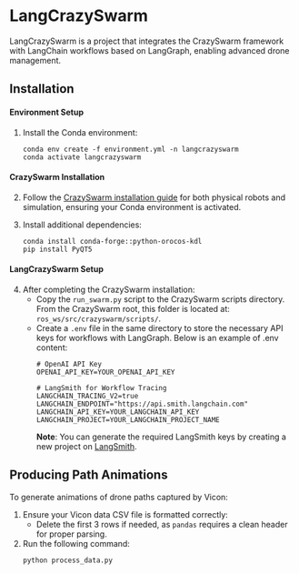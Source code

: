 # LangCrazySwarm

LangCrazySwarm is a project that integrates the CrazySwarm framework with LangChain workflows based on LangGraph, enabling advanced drone management.

## Installation

#### Environment Setup

1. Install the Conda environment:
    ```
    conda env create -f environment.yml -n langcrazyswarm
    conda activate langcrazyswarm
    ```

#### CrazySwarm Installation

2. Follow the [CrazySwarm installation guide](https://crazyswarm.readthedocs.io/en/latest/installation.html) for both physical robots and simulation, ensuring your Conda environment is activated.

3. Install additional dependencies:
    ```
    conda install conda-forge::python-orocos-kdl
    pip install PyQT5
    ```

#### LangCrazySwarm Setup

4. After completing the CrazySwarm installation:
    - Copy the `run_swarm.py` script to the CrazySwarm scripts directory. From the CrazySwarm root, this folder is located at: `ros_ws/src/crazyswarm/scripts/`.
    - Create a `.env` file in the same directory to store the necessary API keys for workflows with LangGraph. Below is an example of .env content:
        ```
        # OpenAI API Key
        OPENAI_API_KEY=YOUR_OPENAI_API_KEY

        # LangSmith for Workflow Tracing
        LANGCHAIN_TRACING_V2=true
        LANGCHAIN_ENDPOINT="https://api.smith.langchain.com"
        LANGCHAIN_API_KEY=YOUR_LANGCHAIN_API_KEY
        LANGCHAIN_PROJECT=YOUR_LANGCHAIN_PROJECT_NAME
        ```
        **Note**: You can generate the required LangSmith keys by creating a new project on [LangSmith](https://smith.langchain.com/).

<!-- ## VisPy Visualization (optional)

If you wish to be able to visualize in VisPy, add the following lines of code to `visVispy.py` in `crazyswarm/scripts/pycrazyswarm/visualizer`: -->

## Producing Path Animations

To generate animations of drone paths captured by Vicon:
1. Ensure your Vicon data CSV file is formatted correctly:
    - Delete the first 3 rows if needed, as `pandas` requires a clean header for proper parsing.
2. Run the following command:
    ```
    python process_data.py
    ```